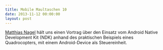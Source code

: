 ```yaml
---
title: Mobile Maultaschen 10
date: 2013-11-12 00:00:00
layout: post
---
```

<a href="https://twitter.com/matthiasngl/">Matthias Nagel</a> hält uns einen Vortrag über den Einsatz vom Android Native Development Kit (NDK) anhand des praktischen Beispiels eines Quadrocopters, mit einem Android-Device als Steuereinheit.

